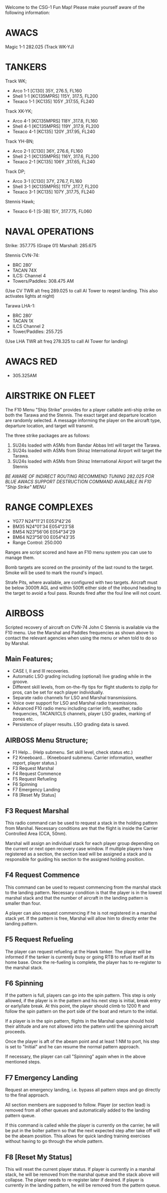 Welcome to the CSG-1 Fun Map!
Please make yourself aware of the following information:

AWACS
=====

Magic 1-1 282.025 (Track WK-YJ)

TANKERS
=======

Track WK;
- Arco 1-1  [C130]  35Y, 276.5, FL160
- Shell 1-1 [KC135MPRS] 115Y, 317.5, FL200
- Texaco 1-1 [KC135] 105Y ,317.55, FL240

Track XK-YK;
- Arco 4-1 [KC135MPRS] 118Y ,317.8, FL160
- Shell 4-1 [KC135MPRS] 119Y ,317.9, FL200
- Texaco 4-1 [KC135] 120Y ,317.95, FL240

Track YH-BN;
- Arco 2-1  [C130]  36Y, 276.6, FL160
- Shell 2-1 [KC135MPRS] 116Y, 317.6, FL200
- Texaco 2-1 [KC135] 106Y ,317.65, FL240

Track DP;
- Arco 3-1  [C130]  37Y, 276.7, FL160
- Shell 3-1 [KC135MPRS] 117Y ,317.7, FL200
- Texaco 3-1 [KC135] 107Y ,317.75, FL240

Stennis Hawk;
- Texaco 6-1 [S-3B] 15Y, 317.775, FL060

NAVAL OPERATIONS
================

Strike: 357.775 (Grape 01)
Marshall: 285.675

Stennis CVN-74:
- BRC 280'
- TACAN 74X 
- ILCS: Channel 4
- Towers/Paddles: 308.475 AM
 
(Use CV TWR alt freq 289.025 to call AI Tower to reqest landing. This also activates lights at night)

Tarawa LHA-1:
- BRC 280'
- TACAN 1X
- ILCS Channel 2
- Tower/Paddles: 255.725

(Use LHA TWR alt freq 278.325 to call AI Tower for landing)

AWACS RED
=========

- 305.325AM


AIRSTRIKE ON FLEET
==================

The F10 Menu "Ship Strike" provides for a player callable anti-ship strike on both the Tarawa and the Stennis. The exact target and departure location are randomly selected. A message informing the player on the aircraft type, departure location, and target will transmit.

The three strike packages are as follows:

1. SU24s loaded with ASMs from Bandar Abbas Intl will target the Tarawa.
2. SU24s loaded with ASMs from Shiraz International Airport will target the Tarawa.
3. SU24s loaded with ASMs from Shiraz International Airport will target the Stennis

*BE AWARE OF INDIRECT ROUTING*
*RECOMMEND TUNING 282.025 FOR BLUE AWACS SUPPORT*
*DESTRUCTION COMMAND AVAILABLE IN F10 "Ship Strike" MENU*


RANGE COMPLEXES
===============

- YG77 N24°11'21 E053°42'26
- BM35 N24°01'34 E054°23'58
- BM54 N23°56'06 E054°34'29
- BM64 N23°56'00 E054°43'35
- Range Control: 250.000

Ranges are script scored and have an F10 menu system you can use to manage them.

Bomb targets are scored on the proximity of the last round to the target. Smoke will be used to mark the round's impact.

Strafe Pits, where available, are configured with two targets. Aircraft must be below 3000ft AGL and within 500ft either side of the inbound heading to the target to avoid a foul pass. Rounds fired after the foul line will not count.

AIRBOSS
=======

Scripted recovery of aircraft on CVN-74 John C Stennis is available via the F10 menu.
Use the Marshal and Paddles frequencies as shown above to contact the relevant agencies when using the menu or when told to do so by Marshal. 

Main Features;
--------------

- CASE I, II and III recoveries.
- Automatic LSO grading including (optional) live grading while in the groove.
- Different skill levels, from on-the-fly tips for flight students to ziplip for pros, can be set for each player individually.
- Separate radio channels for LSO and Marshal transmissions.
- Voice over support for LSO and Marshal radio transmissions.
- Advanced F10 radio menu including carrier info, weather, radio frequencies, TACAN/ICLS channels, player LSO grades, marking of zones etc.
- Persistence of player results. LSO grading data is saved.

AIRBOSS Menu Structure;
-----------------------

- F1 Help... (Help submenu. Set skill level, check status etc.)
- F2 Kneeboard... (Kneeboard submenu. Carrier information, weather report, player status.)
- F3 Request Marshal
- F4 Request Commence
- F5 Request Refueling
- F6 Spinning
- F7 Emergency Landing
- F8 [Reset My Status]

F3 Request Marshal
------------------

This radio command can be used to request a stack in the holding pattern from Marshal. Necessary conditions are that the flight is inside the Carrier Controlled Area (CCA, 50nm).

Marshal will assign an individual stack for each player group depending on the current or next open recovery case window. If multiple players have registered as a section, the section lead will be assigned a stack and is responsible for guiding his section to the assigned holding position.

F4 Request Commence
-------------------

This command can be used to request commencing from the marshal stack to the landing pattern. Necessary condition is that the player is in the lowest marshal stack and that the number of aircraft in the landing pattern is smaller than four.

A player can also request commencing if he is not registered in a marshal stack yet. If the pattern is free, Marshal will allow him to directly enter the landing pattern.

F5 Request Refueling
--------------------

The player can request refueling at the Hawk tanker. The player will be informed if the tanker is currently busy or going RTB to refuel itself at its home base. Once the re-fueling is complete, the player has to re-register to the marshal stack.

F6 Spinning
-----------

If the pattern is full, players can go into the spin pattern. This step is only allowed, if the player is in the pattern and his next step is initial, break entry or early/late break. At this point, the player should climb to 1200 ft and follow the spin pattern on the port side of the boat and return to the initial.

If a player is in the spin pattern, flights in the Marshal queue should hold their altitude and are not allowed into the pattern until the spinning aircraft proceeds.

Once the player is aft of the abeam point and at least 1 NM to port, his step is set to "Initial" and he can resume the normal pattern approach.

If necessary, the player can call "Spinning" again when in the above mentioned steps.

F7 Emergency Landing
--------------------

Request an emergency landing, i.e. bypass all pattern steps and go directly to the final approach.

All section members are supposed to follow. Player (or section lead) is removed from all other queues and automatically added to the landing pattern queue.

If this command is called while the player is currently on the carrier, he will be put in the bolter pattern so that the next expected step after take off will be the abeam position. This allows for quick landing training exercises without having to go through the whole pattern.

F8 [Reset My Status]
--------------------

This will reset the current player status. If player is currently in a marshal stack, he will be removed from the marshal queue and the stack above will collapse. The player needs to re-register later if desired. If player is currently in the landing pattern, he will be removed from the pattern queue.